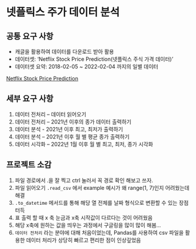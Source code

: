 # 넷플릭스 주가 데이터 분석

## 공통 요구 사항

- 캐글을 활용하여 데이터를 다운로드 받아 활용
- 데이터셋: ‘Netflix Stock Price Prediction(넷플릭스 주식 가격 데이터)’
- 데이터셋 요약: 2018-02-05 ~ 2022-02-04 까지의 일별 데이터
 

[Netflix Stock Price Prediction](https://www.kaggle.com/datasets/jainilcoder/netflix-stock-price-prediction)

## 세부 요구 사항

1. 데이터 전처리 – 데이터 읽어오기
2. 데이터 전처리 – 2021년 이후의 종가 데이터 출력하기
3. 데이터 분석 - 2021년 이후 최고, 최저가 출력하기
4. 데이터 분석 – 2021년 이후 월 별 평균 종가 출력하기
5. 데이터 시각화 – 2022년 1월 이후 월 별 최고, 최저, 종가 시각화

## 프로젝트 소감

1. 파일 경로에서 .을 잘 찍고 ctrl 눌러서 꼭 경로 확인 해보고 쓰자.
2. 파일 읽어오기 `.read_csv` 에서 example 예시가 왜 range(1, 7)인지 어려웠는데 해결
3. `.to_datetime` 메서드를 통해 해당 열 전체를 날짜 형식으로 변환할 수 있는 장점 터득
4. 표 출력 할 때 x 축 눈금과 x축 시작값이 다르다는 것이 어려웠음
5. 해당 x축에 원하는 값을 띄우는 과정에서 구글링을 많이 많이 해봄…
6. `데이터 전처리` 라는 분야에 대해 처음이었는데, Pandas를 사용하여 csv 파일을 활용한 데이터 처리가 상당히 빠르고 편리한 점이 인상깊었음